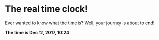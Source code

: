 # The real time clock!

Ever wanted to know what the time is? Well, your journey is about to end!

**The time is Dec 12, 2017, 10:24**